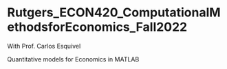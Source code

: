 # Rutgers_ECON420_ComputationalMethodsforEconomics_Fall2022
With Prof. Carlos Esquivel

Quantitative models for Economics in MATLAB
